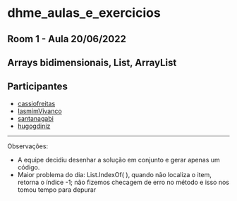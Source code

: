 # dhme_aulas_e_exercicios
## Room 1 - Aula 20/06/2022
## Arrays bidimensionais, List, ArrayList
## Participantes
- [cassiofreitas](https://github.com/cassiofreitas)
- [IasmimVivanco](https://github.com/IasmimVivanco)
- [santanagabi](https://github.com/santanagabi)
- [hugogdiniz](https://github.com/hugogdiniz)

------------------------------------
Observações:
- A equipe decidiu desenhar a solução em conjunto e gerar apenas um código.
- Maior problema do dia: List.IndexOf( <string> ), quando não localiza o item, retorna o índice -1; não fizemos checagem de erro no método e isso nos tomou tempo para depurar

